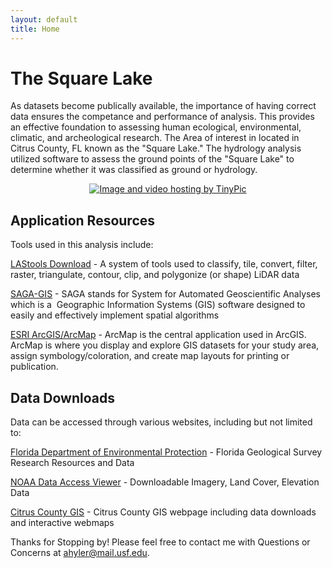 ```yaml
---
layout: default
title: Home
---
```

# The Square Lake

As datasets become publically available, the importance of having correct data ensures the competance and performance of analysis. This provides an effective foundation to assessing human ecological, environmental, climatic, and archeological research. The Area of interest in located in Citrus County, FL known as the "Square Lake." The hydrology analysis utilized software to assess the ground points of the "Square Lake" to determine whether it was classified as ground or hydrology.

<p align="center">
  <a href="http://tinypic.com?ref=w048zp" target="_blank"><img src="http://i67.tinypic.com/w048zp.gif" border="0" alt="Image and video hosting by TinyPic"></a>
</p>


## Application Resources

Tools used in this analysis include:

<a href="https://rapidlasso.com/lastools/">LAStools Download</a> - A system of tools used to classify, tile, convert, filter, raster, triangulate, contour, clip, and polygonize (or shape) LiDAR data

<a href="http://www.saga-gis.org/en/index.html">SAGA-GIS</a> - SAGA stands for System for Automated Geoscientific Analyses which is a  Geographic Information Systems (GIS) software designed to easily and effectively implement spatial algorithms

<a href="http://www.esri.com/software/arcgis/explorer-desktop/download">ESRI ArcGIS/ArcMap</a> - ArcMap is the central application used in ArcGIS. ArcMap is where you display and explore GIS datasets for your study area, assign symbology/coloration, and create map layouts for printing or publication. 

## Data Downloads

Data can be accessed through various websites, including but not limited to:

<a href="http://www.dep.state.fl.us/geology/resources/research_resources.htm">Florida Department of Environmental Protection</a> - Florida Geological Survey Research Resources and Data

<a href="https://coast.noaa.gov/dataviewer/#/">NOAA Data Access Viewer</a> - Downloadable Imagery, Land Cover, Elevation Data

<a href="http://gis.citrusbocc.com/">Citrus County GIS</a> - Citrus County GIS webpage including data downloads and interactive webmaps

Thanks for Stopping by! Please feel free to contact me with Questions or Concerns at ahyler@mail.usf.edu.

<body class="theme-base-0d"></body>
